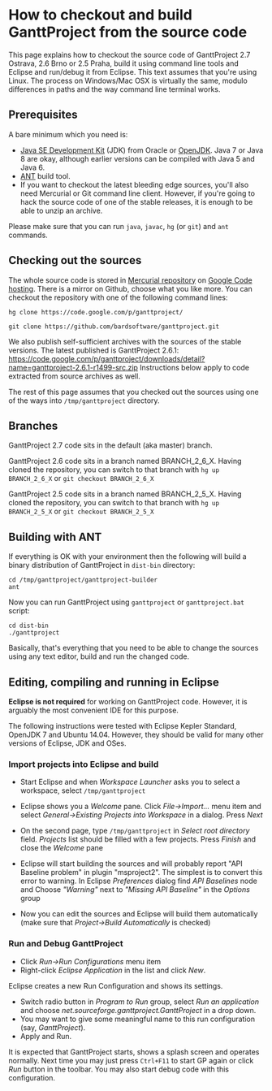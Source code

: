 # How to checkout and build GanttProject from the source code #

This page explains how to checkout the source code of GanttProject 2.7 Ostrava, 2.6 Brno or 2.5 Praha, build it using command line tools and Eclipse and run/debug it from Eclipse. This text assumes that you're using Linux. The process on Windows/Mac OSX is virtually the same, modulo differences in paths and the way command line terminal works.

## Prerequisites ##
A bare minimum which you need is:
  * [Java SE Development Kit](http://www.oracle.com/technetwork/java/javase/downloads/index.html) (JDK) from Oracle or [OpenJDK](http://openjdk.java.net/). Java 7 or Java 8 are okay, although earlier versions can be compiled with Java 5 and Java 6.
  * [ANT](http://ant.apache.org/) build tool.
  * If you want to checkout the latest bleeding edge sources, you'll also need Mercurial or Git command line client. However, if you're going to hack the source code of one of the stable releases, it is enough to be able to unzip an archive.

Please make sure that you can run `java`, `javac`, `hg` (or `git`) and `ant` commands.

## Checking out the sources ##

The whole source code is stored in [Mercurial repository](http://code.google.com/p/ganttproject/source/browse/) on [Google Code hosting](http://code.google.com/hosting). There is a mirror on Github, choose what you like more. You can checkout the repository with one of the following command lines:

```
hg clone https://code.google.com/p/ganttproject/
```

```
git clone https://github.com/bardsoftware/ganttproject.git
```

We also publish self-sufficient archives with the sources of the stable versions. The latest published is GanttProject 2.6.1: https://code.google.com/p/ganttproject/downloads/detail?name=ganttproject-2.6.1-r1499-src.zip Instructions below apply to code extracted from source archives as well.

The rest of this page assumes that you checked out the sources using one of the ways into `/tmp/ganttproject` directory.

## Branches ##
GanttProject 2.7 code sits in the default (aka master) branch.

GanttProject 2.6 code sits in a branch named BRANCH\_2\_6\_X. Having cloned the repository, you can switch to that branch with `hg up BRANCH_2_6_X` or `git checkout BRANCH_2_6_X`

GanttProject 2.5 code sits in a branch named BRANCH\_2\_5\_X. Having cloned the repository, you can switch to that branch with `hg up BRANCH_2_5_X` or `git checkout BRANCH_2_5_X`

## Building with ANT ##

If everything is OK with your environment then the following will build a binary distribution of GanttProject in `dist-bin` directory:

```
cd /tmp/ganttproject/ganttproject-builder
ant
```

Now you can run GanttProject using `ganttproject` or `ganttproject.bat` script:

```
cd dist-bin
./ganttproject
```

Basically, that's everything that you need to be able to change the sources using any text editor, build and run the changed code.

## Editing, compiling and running in Eclipse ##

**Eclipse is not required** for working on GanttProject code. However, it is arguably the most convenient IDE for this purpose.

The following instructions were tested with Eclipse Kepler Standard, OpenJDK 7 and Ubuntu 14.04. However, they should be valid for many other versions of Eclipse, JDK and OSes.


### Import projects into Eclipse and build ###

  * Start Eclipse and when _Workspace Launcher_ asks you to select a workspace, select `/tmp/ganttproject`
  * Eclipse shows you a _Welcome_ pane. Click _File->Import..._ menu item and select _General->Existing Projects into Workspace_ in a dialog. Press _Next_
  * On the second page, type `/tmp/ganttproject` in _Select root directory_ field. _Projects_ list should be filled with a few projects. Press _Finish_ and close the _Welcome_ pane
  * Eclipse will start building the sources and will probably report "API Baseline problem" in plugin "msproject2". The simplest is to convert this error to warning. In Eclipse _Preferences_ dialog find _API Baselines_ node and Choose _"Warning"_ next to _"Missing API Baseline"_ in the _Options_ group

  * Now you can edit the sources and Eclipse will build them automatically (make sure that _Project->Build Automatically_ is checked)

### Run and Debug GanttProject ###
  * Click _Run->Run Configurations_ menu item
  * Right-click _Eclipse Application_ in the list and click _New_.

Eclipse creates a new Run Configuration and shows its settings.

  * Switch radio button in _Program to Run_ group, select _Run an application_ and choose _net.sourceforge.ganttproject.GanttProject_ in a drop down.
  * You may want to give some meaningful name to this run configuration (say, _GanttProject_).
  * Apply and Run.

It is expected that GanttProject starts, shows a splash screen and operates normally. Next time you may just press `Ctrl+F11` to start GP again or click _Run_ button in the toolbar. You may also start debug code with this configuration.